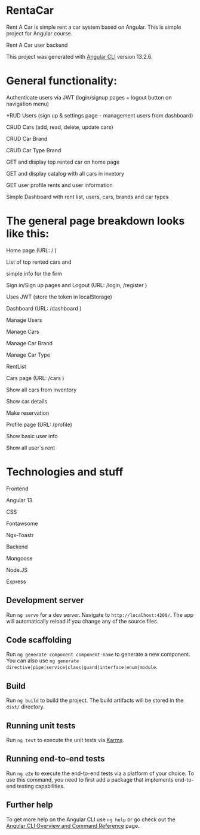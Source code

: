 # RentaCar
Rent A Car is simple rent a car system  based on Angular. This is simple project for Angular course.

Rent A Car user backend <link to be added>

This project was generated with [Angular CLI](https://github.com/angular/angular-cli) version 13.2.6.

# General functionality:

Authenticate users via JWT (login/signup pages + logout button on navigation menu)

*RUD Users (sign up & settings page - management users from dashboard)

CRUD Cars (add, read, delete, update cars)

CRUD Car Brand

CRUD Car Type Brand

GET and display top rented car on home page

GET and display catalog with all cars in invetory

GET user profile rents and user information

Simple Dashboard with rent list, users, cars, brands and car types


# The general page breakdown looks like this:

Home page (URL: / )

List of top rented cars and 

simple info for the firm

Sign in/Sign up pages and Logout (URL: /login, /register )

Uses JWT (store the token in localStorage)

Dashboard (URL: /dashboard )

Manage Users

Manage Cars

Manage Car Brand

Manage Car Type

RentList

Cars page (URL: /cars )

Show all cars from inventory

Show car details

Make reservation 

Profile page (URL: /profile)

Show basic user info

Show all user`s rent

# Technologies and stuff
Frontend

Angular 13

CSS

Fontawsome

Ngx-Toastr


Backend

Mongoose

Node.JS

Express
## Development server

Run `ng serve` for a dev server. Navigate to `http://localhost:4200/`. The app will automatically reload if you change any of the source files.

## Code scaffolding

Run `ng generate component component-name` to generate a new component. You can also use `ng generate directive|pipe|service|class|guard|interface|enum|module`.

## Build

Run `ng build` to build the project. The build artifacts will be stored in the `dist/` directory.

## Running unit tests

Run `ng test` to execute the unit tests via [Karma](https://karma-runner.github.io).

## Running end-to-end tests

Run `ng e2e` to execute the end-to-end tests via a platform of your choice. To use this command, you need to first add a package that implements end-to-end testing capabilities.

## Further help

To get more help on the Angular CLI use `ng help` or go check out the [Angular CLI Overview and Command Reference](https://angular.io/cli) page.
